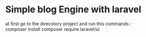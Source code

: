 # Simple blog Engine with laravel #


at first go to the direcotory project and run this commands :  
composer install
composer require laravel/ui
